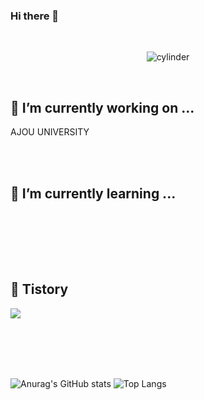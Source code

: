 

### Hi there 👋
<br>
<div align="center">

![cylinder](https://capsule-render.vercel.app/api?type=cylinder&color=auto&text=YANG_JI_WOONG&fontAlignY=45&fontSize=40&height=150&animation=blinking)
  
</div>
<br>




## 🔭 I’m currently working on ...

AJOU UNIVERSITY

<br>
<br>

## 🌱 I’m currently learning ...


<br><br>


<br><br>

## 🌱 Tistory
[<img src="https://img.shields.io/badge/Tistory%20-FF0000.svg?&style=for-the-badge&&logoColor=white"/>](https://no-effort-no-gain.tistory.com/)



<br><br><br><br>



![Anurag's GitHub stats](https://github-readme-stats.vercel.app/api?username=jerry3269&show_icons=true&theme=radical)
![Top Langs](https://github-readme-stats.vercel.app/api/top-langs/?username=jerry3269&layout=compact&theme=tokyonight)


